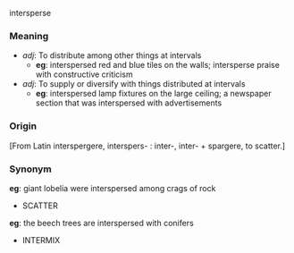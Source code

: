 intersperse
### Meaning
+ _adj_: To distribute among other things at intervals
    + __eg__: interspersed red and blue tiles on the walls; intersperse praise with constructive criticism
+ _adj_: To supply or diversify with things distributed at intervals
    + __eg__: interspersed lamp fixtures on the large ceiling; a newspaper section that was interspersed with advertisements

### Origin

[From Latin interspergere, interspers- : inter-, inter- + spargere, to scatter.]

### Synonym

__eg__: giant lobelia were interspersed among crags of rock

+ SCATTER

__eg__: the beech trees are interspersed with conifers

+ INTERMIX


